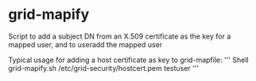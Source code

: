 # grid-mapify
Script to add a subject DN from an X.509 certificate as the key for a mapped user, and to useradd the mapped user

Typical usage for adding a host certificate as key to grid-mapfile:
''' Shell
grid-mapify.sh  /etc/grid-security/hostcert.pem  testuser
'''
